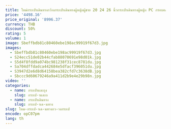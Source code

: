 ```yaml
---
title: ใหม่กระเป๋าเดินทางกว้างกระเป๋าเดินทางผู้หญิงผู้ชาย 20 24 26 นิ้วกระเป๋าเดินทางผู้หญิง PC กรอบอลูมิเนียมรถเข็นกรณี
price: '4498.16'
price_original: '8996.37'
currency: THB
discount: 50%
rating: 5
volume: 1
image: Sbeffbdb81c80460ebe198ac99919f67d3.jpg
images:
  - Sbeffbdb81c80460ebe198ac99919f67d3.jpg
  - S24ecc51de02b44cfab88070691e98d01k.jpg
  - S5d4f8fdd9a074bc981238f31cec8781du.jpg
  - Sa704dffdadca442684e5dfacf396051du.jpg
  - S3947d2e6d8d64158bea382cfd7c3638dB.jpg
  - Sbccc9d60679246a9a411d2b9e4e29b98n.jpg
video: ''
categories:
  - name: กระเป๋าและถุง
    slug: กระเป-าและถ
  - name: กระเป๋าเดินทาง
    slug: กระเป-าเด-นทาง
slug: ใหม-กระเป-าเด-นทางกว-างกระเป
encode: opC07pm
lang: th
---
```

  